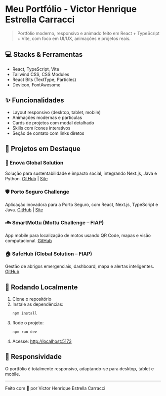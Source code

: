# Meu Portfólio - Victor Henrique Estrella Carracci

> Portfólio moderno, responsivo e animado feito em React + TypeScript + Vite, com foco em UI/UX, animações e projetos reais.

## 💻 Stacks & Ferramentas

- React, TypeScript, Vite
- Tailwind CSS, CSS Modules
- React Bits (TextType, Particles)
- Devicon, FontAwesome

## ✨ Funcionalidades

- Layout responsivo (desktop, tablet, mobile)
- Animações modernas e partículas
- Cards de projetos com modal detalhado
- Skills com ícones interativos
- Seção de contato com links diretos

## 📂 Projetos em Destaque

### 🧠 Enova Global Solution
Solução para sustentabilidade e impacto social, integrando Next.js, Java e Python.
[GitHub](https://github.com/Victor-Estrella/Enova) | [Site](https://enova-omega.vercel.app)

### 🛡️ Porto Seguro Challenge
Aplicação inovadora para a Porto Seguro, com React, Next.js, TypeScript e Java.
[GitHub](https://github.com/Victor-Estrella/Porto-Seguro-Challenge) | [Site](https://challengeporto.vercel.app)

### 🚲 SmartMottu (Mottu Challenge – FIAP)
App mobile para localização de motos usando QR Code, mapas e visão computacional.
[GitHub](https://github.com/Victor-Estrella/SmartMottu-Mobile)

### 🏠 SafeHub (Global Solution – FIAP)
Gestão de abrigos emergenciais, dashboard, mapa e alertas inteligentes.
[GitHub](https://github.com/Victor-Estrella/SafeHub-Mobile)

## 🚀 Rodando Localmente

1. Clone o repositório
2. Instale as dependências:
   ```bash
   npm install
   ```
3. Rode o projeto:
   ```bash
   npm run dev
   ```
4. Acesse: [http://localhost:5173](http://localhost:5173)

## 📱 Responsividade

O portfólio é totalmente responsivo, adaptando-se para desktop, tablet e mobile.

---

Feito com 💙 por Victor Henrique Estrella Carracci
